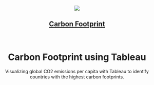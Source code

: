 <div align="center">
    <br>
    <img src="C:\Users\DELL\Desktop\carbonfootprint.png"/>
    <a href="https://public.tableau.com/views/carbonfootprint_16419147506440/Dashboard1?:language=en-US&:display_count=n&:origin=viz_share_link"><h2>Carbon Footprint</h2></a>
    <br>
    <h1>Carbon Footprint using Tableau</h1>
    <p>
Visualizing global CO2 emissions per capita with Tableau to identify countries with the highest carbon footprints.
</p>
</div>

